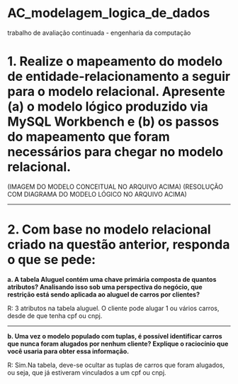 # AC_modelagem_logica_de_dados
trabalho de avaliação continuada - engenharia da computação

# 1.	Realize o mapeamento do modelo de entidade-relacionamento a seguir para o modelo relacional. Apresente (a) o modelo lógico produzido via MySQL Workbench e (b) os passos do mapeamento que foram necessários para chegar no modelo relacional. 


(IMAGEM DO MODELO CONCEITUAL NO ARQUIVO ACIMA)
(RESOLUÇÃO COM DIAGRAMA DO MODELO LÓGICO NO ARQUIVO ACIMA)
_____________________________________________________________________________________________________________
# 2.	Com base no modelo relacional criado na questão anterior, responda o que se pede:

**a.	A tabela Aluguel contém uma chave primária composta de quantos atributos? Analisando isso sob uma perspectiva do negócio, que restrição está sendo aplicada ao aluguel de carros por clientes?**

R: 3 atributos na tabela aluguel. O cliente pode alugar 1 ou vários carros, desde de que tenha cpf ou cnpj.
______________________________________________________________________________________________________________

**b.	Uma vez o modelo populado com tuplas, é possível identificar carros que nunca foram alugados por nenhum cliente? Explique o raciocínio que você usaria para obter essa informação.**

R: Sim.Na tabela, deve-se ocultar as tuplas de carros que foram alugados, ou seja, que já estiveram vinculados a um cpf ou cnpj. 
